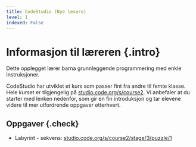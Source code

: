 ```yaml
---
title: CodeStudio (Nye lesere)
level: 1
indexed: False
---
```


# Informasjon til læreren {.intro}

Dette opplegget lærer barna grunnleggende programmering med enkle
instruksjoner.

CodeStudio har utviklet et kurs som passer fint fra andre til femte
klasse. Hele kurset er tilgjengelig på
[studio.code.org/s/course2](https://studio.code.org/s/course2).  Vi
anbefaler at du starter med lenken nedenfor, som gir en fin
introduksjon og tar elevene videre til mer utfordrende oppgaver
etterhvert.

## Oppgaver {.check}

+ Labyrint - sekvens: [studio.code.org/s/course2/stage/3/puzzle/1](https://studio.code.org/s/course2/stage/3/puzzle/1)
